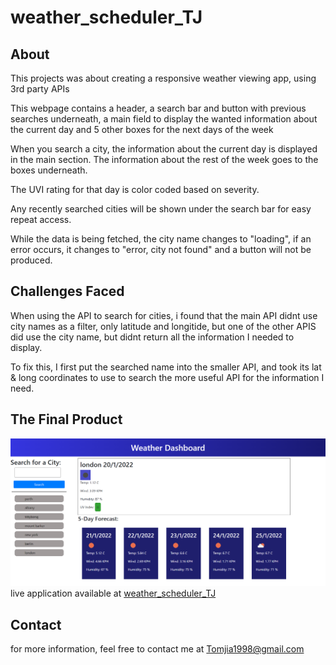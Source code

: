 # weather_scheduler_TJ

## About

This projects was about creating a responsive weather viewing app, using 3rd party APIs

This webpage contains a header, a search bar and button with previous searches underneath, a main field to display the wanted information about the current day and 5 other boxes for the next days of the week

When you search a city, the information about the current day is displayed in the main section. The information about the rest of the week goes to the boxes underneath.

The UVI rating for that day is color coded based on severity.

Any recently searched cities will be shown under the search bar for easy repeat access.

While the data is being fetched, the city name changes to "loading", if an error occurs, it changes to "error, city not found" and a button will not be produced.

## Challenges Faced

When using the API to search for cities, i found that the main API didnt use city names as a filter, only latitude and longitide, but one of the other APIS did use the city name, but didnt return all the information I needed to display.

To fix this, I first put the searched name into the smaller API, and took its lat & long coordinates to use to search the more useful API for the information I need.

## The Final Product

![liveWebpage](assets/images/screencaptureLive.png)
live application available at [weather_scheduler_TJ](https://tomjia98.github.io/weather_scheduler_TJ/)

## Contact

for more information, feel free to contact me at Tomjia1998@gmail.com
